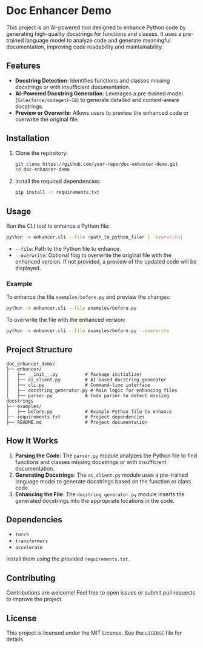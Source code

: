 # Doc Enhancer Demo

This project is an AI-powered tool designed to enhance Python code by generating high-quality docstrings for functions and classes. It uses a pre-trained language model to analyze code and generate meaningful documentation, improving code readability and maintainability.

## Features

- **Docstring Detection**: Identifies functions and classes missing docstrings or with insufficient documentation.
- **AI-Powered Docstring Generation**: Leverages a pre-trained model (`Salesforce/codegen2-1B`) to generate detailed and context-aware docstrings.
- **Preview or Overwrite**: Allows users to preview the enhanced code or overwrite the original file.

## Installation

1. Clone the repository:
   ```bash
   git clone https://github.com/your-repo/doc-enhancer-demo.git
   cd doc-enhancer-demo
   ```

2. Install the required dependencies:
   ```bash
   pip install -r requirements.txt
   ```

## Usage

Run the CLI tool to enhance a Python file:

```bash
python -m enhancer.cli --file <path_to_python_file> [--overwrite]
```

- `--file`: Path to the Python file to enhance.
- `--overwrite`: Optional flag to overwrite the original file with the enhanced version. If not provided, a preview of the updated code will be displayed.

### Example

To enhance the file `examples/before.py` and preview the changes:

```bash
python -m enhancer.cli --file examples/before.py
```

To overwrite the file with the enhanced version:

```bash
python -m enhancer.cli --file examples/before.py --overwrite
```

## Project Structure

```
doc_enhancer_demo/
├── enhancer/
│   ├── __init__.py          # Package initializer
│   ├── ai_client.py         # AI-based docstring generator
│   ├── cli.py               # Command-line interface
│   ├── docstring_generator.py # Main logic for enhancing files
│   ├── parser.py            # Code parser to detect missing docstrings
├── examples/
│   ├── before.py            # Example Python file to enhance
├── requirements.txt         # Project dependencies
├── README.md                # Project documentation
```

## How It Works

1. **Parsing the Code**: The `parser.py` module analyzes the Python file to find functions and classes missing docstrings or with insufficient documentation.
2. **Generating Docstrings**: The `ai_client.py` module uses a pre-trained language model to generate docstrings based on the function or class code.
3. **Enhancing the File**: The `docstring_generator.py` module inserts the generated docstrings into the appropriate locations in the code.

## Dependencies

- `torch`
- `transformers`
- `accelerate`

Install them using the provided `requirements.txt`.

## Contributing

Contributions are welcome! Feel free to open issues or submit pull requests to improve the project.

## License

This project is licensed under the MIT License. See the `LICENSE` file for details.